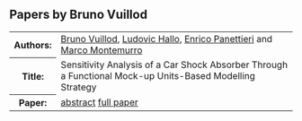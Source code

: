 ## Papers by Bruno Vuillod
<table><tr><th>Authors:</th>
<td>
<a href="/proceedings/authors/BrunoVuillod">Bruno Vuillod</a>, <a href="/proceedings/authors/LudovicHallo">Ludovic Hallo</a>, <a href="/proceedings/authors/EnricoPanettieri">Enrico Panettieri</a> and <a href="/proceedings/authors/MarcoMontemurro">Marco Montemurro</a></td>
</tr>
<tr><th>Title:</th>
<td>Sensitivity Analysis of a Car Shock Absorber Through a Functional Mock-up Units-Based Modelling Strategy</td>
</tr>
<tr><th>Paper:</th>
<td><a href="/abstracts/abstract_4A_4">abstract</a> <a href="/proceedings/papers/Modelica2021session4A_paper4.pdf">full paper</a></td>
</tr>
</table>
